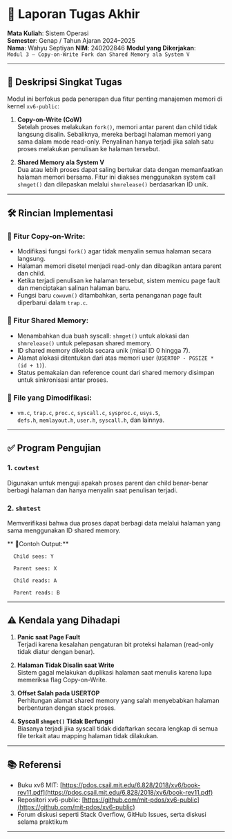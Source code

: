 # 📝 Laporan Tugas Akhir

**Mata Kuliah**: Sistem Operasi  
**Semester**: Genap / Tahun Ajaran 2024–2025  
**Nama**: Wahyu Septiyan
**NIM**: 240202846
**Modul yang Dikerjakan**:  
`Modul 3 – Copy-on-Write Fork dan Shared Memory ala System V`

---

## 📌 Deskripsi Singkat Tugas

Modul ini berfokus pada penerapan dua fitur penting manajemen memori di kernel `xv6-public`:

1. **Copy-on-Write (CoW)**  
   Setelah proses melakukan `fork()`, memori antar parent dan child tidak langsung disalin. Sebaliknya, mereka berbagi halaman memori yang sama dalam mode read-only. Penyalinan hanya terjadi jika salah satu proses melakukan penulisan ke halaman tersebut.

2. **Shared Memory ala System V**  
   Dua atau lebih proses dapat saling bertukar data dengan memanfaatkan halaman memori bersama. Fitur ini diakses menggunakan system call `shmget()` dan dilepaskan melalui `shmrelease()` berdasarkan ID unik.

---

## 🛠️ Rincian Implementasi

### 📌 Fitur Copy-on-Write:

- Modifikasi fungsi `fork()` agar tidak menyalin semua halaman secara langsung.
- Halaman memori disetel menjadi read-only dan dibagikan antara parent dan child.
- Ketika terjadi penulisan ke halaman tersebut, sistem memicu page fault dan menciptakan salinan halaman baru.
- Fungsi baru `cowuvm()` ditambahkan, serta penanganan page fault diperbarui dalam `trap.c`.

### 📌 Fitur Shared Memory:

- Menambahkan dua buah syscall: `shmget()` untuk alokasi dan `shmrelease()` untuk pelepasan shared memory.
- ID shared memory dikelola secara unik (misal ID 0 hingga 7).
- Alamat alokasi ditentukan dari atas memori user (`USERTOP - PGSIZE * (id + 1)`).
- Status pemakaian dan reference count dari shared memory disimpan untuk sinkronisasi antar proses.

### 📌 File yang Dimodifikasi:

- `vm.c`, `trap.c`, `proc.c`, `syscall.c`, `sysproc.c`, `usys.S`,  
  `defs.h`, `memlayout.h`, `user.h`, `syscall.h`, dan lainnya.

---

## ✅ Program Pengujian

### **1. `cowtest`**  
Digunakan untuk menguji apakah proses parent dan child benar-benar berbagi halaman dan hanya menyalin saat penulisan terjadi.

### **2. `shmtest`**  
Memverifikasi bahwa dua proses dapat berbagi data melalui halaman yang sama menggunakan ID shared memory.

** 📍Contoh Output:**

```
  Child sees: Y
  
  Parent sees: X
```  
```
  Child reads: A
  
  Parent reads: B
```

---

## ⚠️ Kendala yang Dihadapi

1. **Panic saat Page Fault**  
   Terjadi karena kesalahan pengaturan bit proteksi halaman (read-only tidak diatur dengan benar).

2. **Halaman Tidak Disalin saat Write**  
   Sistem gagal melakukan duplikasi halaman saat menulis karena lupa memeriksa flag Copy-on-Write.

3. **Offset Salah pada USERTOP**  
   Perhitungan alamat shared memory yang salah menyebabkan halaman berbenturan dengan stack proses.

4. **Syscall `shmget()` Tidak Berfungsi**  
   Biasanya terjadi jika syscall tidak didaftarkan secara lengkap di semua file terkait atau mapping halaman tidak dilakukan.

---

## 📚 Referensi

- Buku xv6 MIT: [https://pdos.csail.mit.edu/6.828/2018/xv6/book-rev11.pdf](https://pdos.csail.mit.edu/6.828/2018/xv6/book-rev11.pdf)  
- Repositori xv6-public: [https://github.com/mit-pdos/xv6-public](https://github.com/mit-pdos/xv6-public)  
- Forum diskusi seperti Stack Overflow, GitHub Issues, serta diskusi selama praktikum

---


